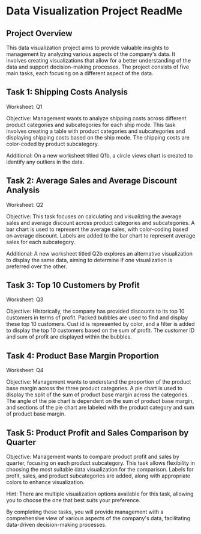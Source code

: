 # Data Visualization Project ReadMe

## Project Overview

This data visualization project aims to provide valuable insights to management by analyzing various aspects of the company's data. It involves creating visualizations that allow for a better understanding of the data and support decision-making processes. The project consists of five main tasks, each focusing on a different aspect of the data.

## Task 1: Shipping Costs Analysis

Worksheet: Q1

Objective: Management wants to analyze shipping costs across different product categories and subcategories for each ship mode. This task involves creating a table with product categories and subcategories and displaying shipping costs based on the ship mode. The shipping costs are color-coded by product subcategory.

Additional: On a new worksheet titled Q1b, a circle views chart is created to identify any outliers in the data.

## Task 2: Average Sales and Average Discount Analysis

Worksheet: Q2

Objective: This task focuses on calculating and visualizing the average sales and average discount across product categories and subcategories. A bar chart is used to represent the average sales, with color-coding based on average discount. Labels are added to the bar chart to represent average sales for each subcategory.

Additional: A new worksheet titled Q2b explores an alternative visualization to display the same data, aiming to determine if one visualization is preferred over the other.

## Task 3: Top 10 Customers by Profit

Worksheet: Q3

Objective: Historically, the company has provided discounts to its top 10 customers in terms of profit. Packed bubbles are used to find and display these top 10 customers. Cust id is represented by color, and a filter is added to display the top 10 customers based on the sum of profit. The customer ID and sum of profit are displayed within the bubbles.

## Task 4: Product Base Margin Proportion

Worksheet: Q4

Objective: Management wants to understand the proportion of the product base margin across the three product categories. A pie chart is used to display the split of the sum of product base margin across the categories. The angle of the pie chart is dependent on the sum of product base margin, and sections of the pie chart are labeled with the product category and sum of product base margin.

## Task 5: Product Profit and Sales Comparison by Quarter

Objective: Management wants to compare product profit and sales by quarter, focusing on each product subcategory. This task allows flexibility in choosing the most suitable data visualization for the comparison. Labels for profit, sales, and product subcategories are added, along with appropriate colors to enhance visualization.

Hint: There are multiple visualization options available for this task, allowing you to choose the one that best suits your preference.

By completing these tasks, you will provide management with a comprehensive view of various aspects of the company's data, facilitating data-driven decision-making processes.
